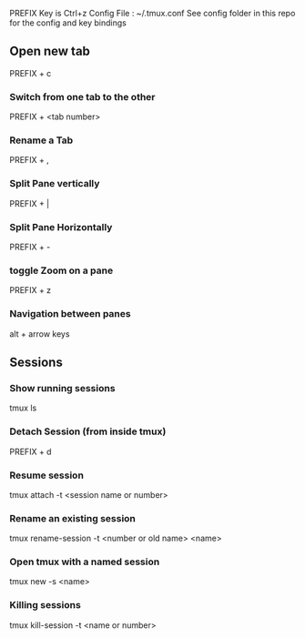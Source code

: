 PREFIX Key is Ctrl+z
Config File : ~/.tmux.conf
See config folder in this repo for the config and key bindings

## Open new tab
PREFIX + c

### Switch from one tab to the other
PREFIX + \<tab number\>

### Rename a Tab
PREFIX + ,

### Split Pane vertically
PREFIX + |

### Split Pane Horizontally
PREFIX + -

### toggle Zoom on a pane
PREFIX + z

### Navigation between panes
alt + arrow keys


## Sessions

### Show running sessions
tmux ls

### Detach Session (from inside tmux)
PREFIX + d

### Resume session
tmux attach -t \<session name or number\>

### Rename an existing session
tmux rename-session -t \<number or old name\> \<name\>

### Open tmux with a named session
tmux new -s \<name\>

### Killing sessions
tmux kill-session -t \<name or number\>
